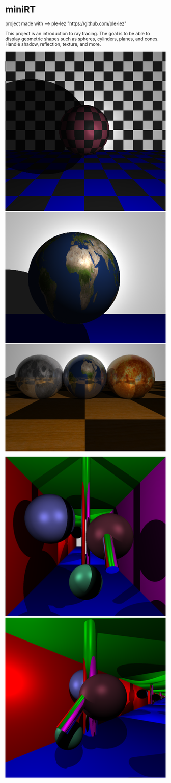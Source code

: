 # miniRT
project made with --> ple-lez "https://github.com/ple-lez"

This project is an introduction to ray tracing.
The goal is to be able to display geometric shapes such as spheres, cylinders, planes, and cones. 
Handle shadow, reflection, texture, and more.


![Texte alternatif](./gallery/sphere_texture.png)
![Texte alternatif](./gallery/earth.png)
![Texte alternatif](./gallery/spheres_texture.png)

![Texte alternatif](./gallery/mult_shapes.png)
![Texte alternatif](./gallery/mult_shapes2.png)

